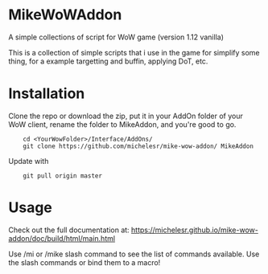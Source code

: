 MikeWoWAddon
==============

A simple collections of script for WoW game (version 1.12 vanilla)

This is a collection of simple scripts that i use in the game for simplify some thing, for a example targetting and buffin, applying DoT, etc. 

Installation
============

Clone the repo or download the zip, put it in your AddOn folder of your WoW client, rename the folder to MikeAddon, and you're good to go. 

        cd <YourWowFolder>/Interface/AddOns/
        git clone https://github.com/michelesr/mike-wow-addon/ MikeAddon
        
Update with
        
        git pull origin master

Usage
=====

Check out the full documentation at: https://michelesr.github.io/mike-wow-addon/doc/build/html/main.html

Use /mi or /mike slash command to see the list of commands available. 
Use the slash commands or bind them to a macro!

